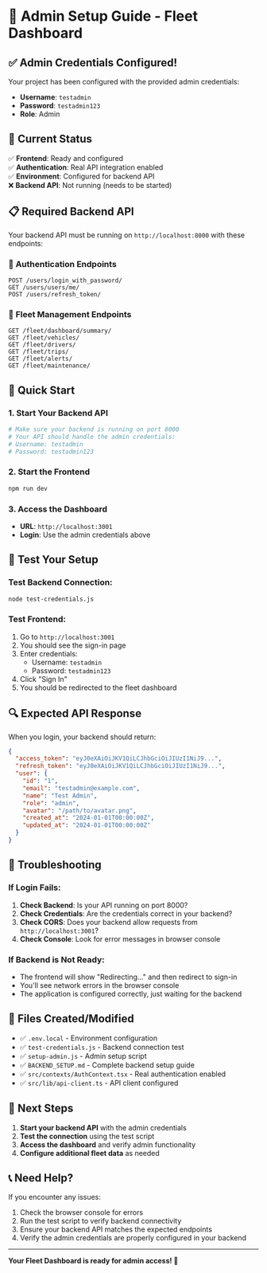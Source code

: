 # 🚀 Admin Setup Guide - Fleet Dashboard

## ✅ **Admin Credentials Configured!**

Your project has been configured with the provided admin credentials:

- **Username**: `testadmin`
- **Password**: `testadmin123`
- **Role**: Admin

## 🔧 **Current Status**

✅ **Frontend**: Ready and configured  
✅ **Authentication**: Real API integration enabled  
✅ **Environment**: Configured for backend API  
❌ **Backend API**: Not running (needs to be started)

## 📋 **Required Backend API**

Your backend API must be running on `http://localhost:8000` with these endpoints:

### 🔑 **Authentication Endpoints**
```
POST /users/login_with_password/
GET /users/users/me/
POST /users/refresh_token/
```

### 🚛 **Fleet Management Endpoints**
```
GET /fleet/dashboard/summary/
GET /fleet/vehicles/
GET /fleet/drivers/
GET /fleet/trips/
GET /fleet/alerts/
GET /fleet/maintenance/
```

## 🚀 **Quick Start**

### 1. **Start Your Backend API**
```bash
# Make sure your backend is running on port 8000
# Your API should handle the admin credentials:
# Username: testadmin
# Password: testadmin123
```

### 2. **Start the Frontend**
```bash
npm run dev
```

### 3. **Access the Dashboard**
- **URL**: `http://localhost:3001`
- **Login**: Use the admin credentials above

## 🧪 **Test Your Setup**

### Test Backend Connection:
```bash
node test-credentials.js
```

### Test Frontend:
1. Go to `http://localhost:3001`
2. You should see the sign-in page
3. Enter credentials:
   - Username: `testadmin`
   - Password: `testadmin123`
4. Click "Sign In"
5. You should be redirected to the fleet dashboard

## 🔍 **Expected API Response**

When you login, your backend should return:

```json
{
  "access_token": "eyJ0eXAiOiJKV1QiLCJhbGciOiJIUzI1NiJ9...",
  "refresh_token": "eyJ0eXAiOiJKV1QiLCJhbGciOiJIUzI1NiJ9...",
  "user": {
    "id": "1",
    "email": "testadmin@example.com",
    "name": "Test Admin",
    "role": "admin",
    "avatar": "/path/to/avatar.png",
    "created_at": "2024-01-01T00:00:00Z",
    "updated_at": "2024-01-01T00:00:00Z"
  }
}
```

## 🐛 **Troubleshooting**

### If Login Fails:
1. **Check Backend**: Is your API running on port 8000?
2. **Check Credentials**: Are the credentials correct in your backend?
3. **Check CORS**: Does your backend allow requests from `http://localhost:3001`?
4. **Check Console**: Look for error messages in browser console

### If Backend is Not Ready:
- The frontend will show "Redirecting..." and then redirect to sign-in
- You'll see network errors in the browser console
- The application is configured correctly, just waiting for the backend

## 📁 **Files Created/Modified**

- ✅ `.env.local` - Environment configuration
- ✅ `test-credentials.js` - Backend connection test
- ✅ `setup-admin.js` - Admin setup script
- ✅ `BACKEND_SETUP.md` - Complete backend setup guide
- ✅ `src/contexts/AuthContext.tsx` - Real authentication enabled
- ✅ `src/lib/api-client.ts` - API client configured

## 🎯 **Next Steps**

1. **Start your backend API** with the admin credentials
2. **Test the connection** using the test script
3. **Access the dashboard** and verify admin functionality
4. **Configure additional fleet data** as needed

## 📞 **Need Help?**

If you encounter any issues:
1. Check the browser console for errors
2. Run the test script to verify backend connectivity
3. Ensure your backend API matches the expected endpoints
4. Verify the admin credentials are properly configured in your backend

---

**Your Fleet Dashboard is ready for admin access! 🚀**

